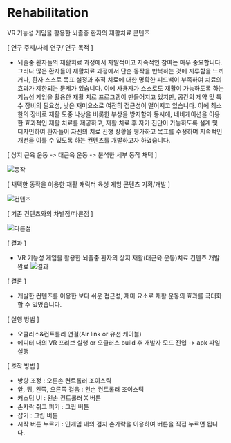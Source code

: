# Rehabilitation
VR 기능성 게임을 활용한 뇌졸중 환자의 재활치료 콘텐츠

[ 연구 주제/사례 연구/ 연구 목적 ]
- 뇌졸중 환자들의 재활치료 과정에서 자발적이고 지속적인 참여는 매우 중요합니다. 
그러나 많은 환자들이 재활치료 과정에서 단순 동작을 반복하는 것에 지루함을 느끼거나, 환자 스스로 목표 설정과 추적 치료에 대한 명확한 피드백이 부족하여 치료의 효과가 제한되는 문제가 있습니다. 이에 사용자가 스스로도 재활이 가능하도록 하는 기능성 게임을 활용한 재활 치료 프로그램이 만들어지고 있지만, 공간의 제약 및 특수 장비의 필요성, 낮은 재미요소로 여전히 접근성이 떨어지고 있습니다. 이에 최소한의 장비로 재활 도중 낙상을 비롯한 부상을 방지함과 동시에, 네비게이션을 이용한 효과적인 재활 치료를 제공하고, 재활 치료 후 자가 진단이 가능하도록 설계 및 디자인하여 환자들이 자신의 치료 진행 상황을 평가하고 목표를 수정하며 지속적인 개선을 이룰 수 있도록 하는 컨텐츠를 개발하고자 하였습니다.

[ 상지 근육 운동 -> 대근육 운동 -> 분석한 세부 동작 채택 ]

![동작](https://github.com/pkyeongli/Rehabilitation/assets/73515827/536555f5-c8de-4b8d-9d03-4fe3d4875257)

[ 채택한 동작을 이용한 재활 캐릭터 육성 게임 콘텐츠 기획/개발 ]

![컨텐츠](https://github.com/pkyeongli/Rehabilitation/assets/73515827/7f1b1d21-1aef-45d5-9774-5f14e59c2243)

[ 기존 컨텐츠와의 차별점/다른점 ]

![다른점](https://github.com/pkyeongli/Rehabilitation/assets/73515827/b1578c6a-13d1-4e12-ba28-fdd3a107717b)

[ 결과 ]
- VR 기능성 게임을 활용한 뇌졸중 환자의 상지 재활(대근육 운동)치료 컨텐츠 개발 완료
![결과](https://github.com/pkyeongli/Rehabilitation/assets/73515827/5aa07c5e-e609-4a42-9987-113ad95bfbb8)

[ 결론 ]
- 개발한 컨텐츠를 이용한 보다 쉬운 접근성, 재미 요소로 재활 운동의 효과를 극대화할 수 있었습니다.

[ 실행 방법 ]
- 오큘러스&컨트롤러 연결(Air link or 유선 케이블)
- 에디터 내의 VR 프리브 실행 or 오큘러스 build 후 개발자 모드 진입 -> apk 파일 실행

[ 조작 방법 ]
- 방향 조정 : 오른손 컨트롤러 조이스틱
- 앞, 뒤, 왼쪽, 오른쪽 걸음 : 왼손 컨트롤러 조이스틱
- 커스텀 UI : 왼손 컨트롤러 X 버튼
- 손자락 쥐고 펴기 : 그립 버튼
- 잡기 : 그립 버튼
- 시작 버튼 누르기 : 인게임 내의 검지 손가락을 이용하여 버튼을 직접 누르면 됩니다.
